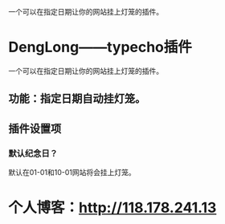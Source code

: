 一个可以在指定日期让你的网站挂上灯笼的插件。

<!--more-->
# DengLong——typecho插件
一个可以在指定日期让你的网站挂上灯笼的插件。
## 功能：指定日期自动挂灯笼。

## 插件设置项

### 默认纪念日？
默认在01-01和10-01网站将会挂上灯笼。


# 个人博客：http://118.178.241.13
